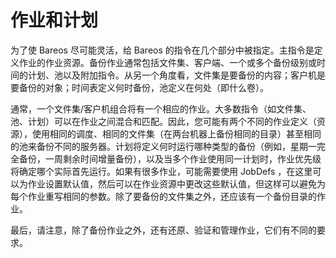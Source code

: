 # 作业和计划

为了使 Bareos 尽可能灵活，给 Bareos 的指令在几个部分中被指定。主指令是定义作业的作业资源。备份作业通常包括文件集、客户端、一个或多个备份级别或时间的计划、池以及附加指令。从另一个角度看，文件集是要备份的内容；客户机是要备份的对象；时间表定义何时备份，池定义在何处（即什么卷）。

通常，一个文件集/客户机组合将有一个相应的作业。大多数指令（如文件集、池、计划）可以在作业之间混合和匹配。因此，您可能有两个不同的作业定义（资源），使用相同的调度、相同的文件集（在两台机器上备份相同的目录）甚至相同的池来备份不同的服务器。计划将定义何时运行哪种类型的备份（例如，星期一完全备份，一周剩余时间增量备份），以及当多个作业使用同一计划时，作业优先级将确定哪个实际首先运行。如果有很多作业，可能需要使用 JobDefs ，在这里可以为作业设置默认值，然后可以在作业资源中更改这些默认值，但这样可以避免为每个作业重写相同的参数。除了要备份的文件集之外，还应该有一个备份目录的作业。

最后，请注意，除了备份作业之外，还有还原、验证和管理作业，它们有不同的要求。